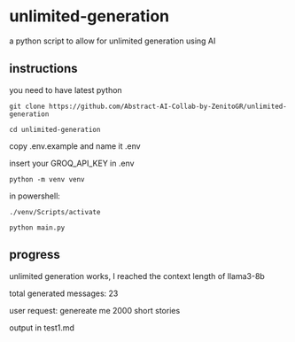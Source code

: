 # unlimited-generation

a python script to allow for unlimited generation using AI

## instructions

you need to have latest python

`git clone https://github.com/Abstract-AI-Collab-by-ZenitoGR/unlimited-generation`

`cd unlimited-generation`

copy .env.example and name it .env

insert your GROQ_API_KEY in .env

`python -m venv venv`

in powershell:

`./venv/Scripts/activate`

`python main.py`

## progress

unlimited generation works, I reached the context length of llama3-8b

total generated messages: 23

user request: genereate me 2000 short stories

output in test1.md
